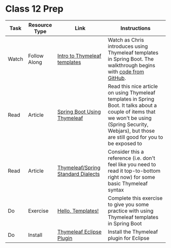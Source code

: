# Class 12 Prep

Task | Resource Type | Link  | Instructions
--------------|------|------|-------------
Watch | Follow Along | [Intro to Thymeleaf templates][templates-walkthrough] | Watch as Chris introduces using Thymeleaf templates in Spring Boot. The walkthrough begins with [code from GitHub][gh-hello-spring].
Read | Article | [Spring Boot Using Thymeleaf][thymeleaf-article] | Read this nice article on using Thymeleaf templates in Spring Boot. It talks about a couple of items that we won't be using (Spring Security, Webjars), but those are still good for you to be exposed to
Read | Article | [Thymeleaf/Spring Standard Dialects][standard-dialect] | Consider this a reference (i.e. don't feel like you need to read it top-to-bottom right now) for some basic Thymeleaf syntax
Do | Exercise | [Hello, Templates!][hello-templates] | Complete this exercise to give you some practice with using Thymeleaf templates in Spring Boot
Do | Install | [Thymeleaf Eclipse Plugin][plugin] | Install the Thymeleaf plugin for Eclipse

[templates-walkthrough]: https://www.youtube.com/watch?v=4-Mhrh3M0co
[thymeleaf-article]: https://springframework.guru/spring-boot-web-application-part-2-using-thymeleaf/
[hello-templates]: ../../materials/exercises/hello-templates/
[standard-dialect]: http://www.thymeleaf.org/doc/articles/standarddialect5minutes.html
[gh-hello-spring]: https://github.com/LaunchCodeEducation/hello-spring
[plugin]: http://www.thymeleaf.org/eclipse-plugin-update-site/
